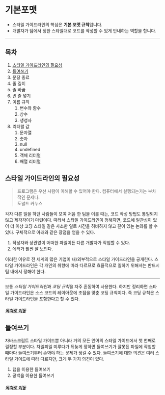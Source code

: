 기본포맷
=====
* 스타일 가이드라인의 핵심은 **기본 포맷 규칙**입니다.
* 개발자가 팀에서 정한 스타일대로 코드를 작성할 수 있게 안내하는 역할을 합니다.
- - -
## 목차
1. [스타일 가이드라인의 필요성](#스타일-가이드라인의-필요성)
2. [들여쓰기](#들여쓰기)
3. 문장 종료
4. 줄 길이
5. 줄 바꿈
6. 빈 줄 넣기
7. 이름 규칙
	1. 변수와 함수
	2. 상수
	3. 생성자
8. 리터럴 값
	1. 문자열
	2. 숫자
	3. null
	4. undefined
	5. 객체 리터럴
	6. 배열 리터럴

## 스타일 가이드라인의 필요성
> 프로그램은 우선 사람이 이해할 수 있어야 한다. 컴퓨터에서 실행되는가는 부차적인 문제다.  
> 도널드 커누스

각자 다른 일을 하던 사람들이 모여 처음 한 팀을 이룰 때는, 코드 작성 방법도 통일되지 않고 제각각이기 마련이다. 따라서 스타일 가이드라인이 정해지면, 코드에 일관성이 있어 더 이상 코딩 스타일 같은 사소한 일로 시간을 허비하지 않고 깊이 있는 논의를 할 수 있다. 구체적으로 아래와 같은 장점을 얻을 수 있다.

1. 작성자와 상관없이 어떠한 파일이든 다른 개발자가 작업할 수 있다.
2. 에러가 훨씬 잘 보인다.

이러한 이유로 전 세계의 많은 기업이 내/외부적으로 스타일 가이드라인을 공개한다. 스타일 가이드라인은 각 개인의 취향에 따라 다르므로 효율적으로 일하기 위해서는 반드시 팀 내에서 정해야 한다.

- - -
보통 *스타일 가이드라인*과 *코딩 규칙*을 자주 혼동하여 사용한다. 하지만 정리하면 스타일 가이드라인은 소스 코드의 레이아웃에 초점을 맞춘 코딩 규칙이다. 즉 코딩 규칙은 스타일 가이드라인을 포함한다고 할 수 있다.

##### [목차로 이동](#목차)
	
## 들여쓰기
자바스크립트 스타일 가이드뿐 아니라 거의 모든 언어의 스타일 가이드에서 첫 번째로 결정할 부분이다. 차일피일 미루다가 뒤늦게 정하면 들여쓰기가 잘못된 파일에 작업할 때마다 들여쓰기부터 손봐야 하는 문제가 생길 수 있다. 들여쓰기에 대한 의견은 여러 스타일 가이드에 따라 다르지만, 크게 두 가지 의견이 있다.

1. 탭을 이용한 들여쓰기
2. 공백을 이용한 들여쓰기


##### [목차로 이동](#목차)